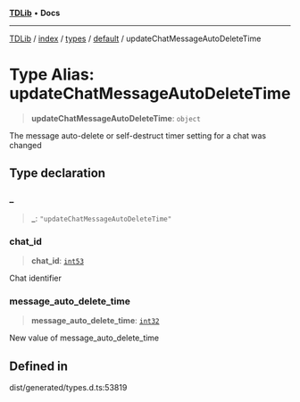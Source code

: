 [**TDLib**](../../../../../../README.md) • **Docs**

***

[TDLib](../../../../../../modules.md) / [index](../../../../../README.md) / [types](../../../README.md) / [default](../README.md) / updateChatMessageAutoDeleteTime

# Type Alias: updateChatMessageAutoDeleteTime

> **updateChatMessageAutoDeleteTime**: `object`

The message auto-delete or self-destruct timer setting for a chat was changed

## Type declaration

### \_

> **\_**: `"updateChatMessageAutoDeleteTime"`

### chat\_id

> **chat\_id**: [`int53`](int53-1.md)

Chat identifier

### message\_auto\_delete\_time

> **message\_auto\_delete\_time**: [`int32`](int32-1.md)

New value of message_auto_delete_time

## Defined in

dist/generated/types.d.ts:53819
